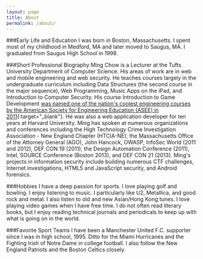 ```yaml
---
layout: page
title: About
permalink: /about/
---
```


###Early Life and Education
I was born in Boston, Massachusetts. I spent most of my childhood in Medford, MA and later moved to Saugus, MA.  I graduated from Saugus High School in 1998.

###Short Professional Biography
Ming Chow is a Lecturer at the Tufts University Department of Computer Science. His areas of work are in web and mobile engineering and web security. He teaches courses largely in the undergraduate curriculum including Data Structures (the second course in the major sequence), Web Programming, Music Apps on the iPad, and Introduction to Computer Security.  His course Introduction to Game Development [was named one of the nation's coolest engineering courses by the American Society for Engineering Education (ASEE) in 2011](http://www.prism-magazine.org/summer11/feature_01.cfm){:target="_blank"}. He was also a web application developer for ten years at Harvard University. Ming has spoken at numerous organizations and conferences including the High Technology Crime Investigation Association - New England Chapter (HTCIA-NE), the Massachusetts Office of the Attorney General (AGO), John Hancock, OWASP, InfoSec World (2011 and 2012), DEF CON 19 (2011), the Design Automation Conference (2011), Intel, SOURCE Conference (Boston 2013), and DEF CON 21 (2013). Ming's projects in information security include building numerous CTF challenges, Internet investigations, HTML5 and JavaScript security, and Android forensics.

###Hobbies
I have a deep passion for sports.  I love playing golf and bowling.  I enjoy listening to music.  I particularly like U2, Metallica, and good rock and metal.  I also listen to old and new Asian/Hong Kong tunes.  I love playing video games when I have free time.  I do not often read literary books, but I enjoy reading technical journals and periodicals to keep up with what is going on in the world.

###Favorite Sport Teams
I have been a Manchester United F.C. supporter since I was in high school, 1995.  Ditto for the Miami Hurricanes and the Fighting Irish of Notre Dame in college football.  I also follow the New England Patriots and the Boston Celtics closely.